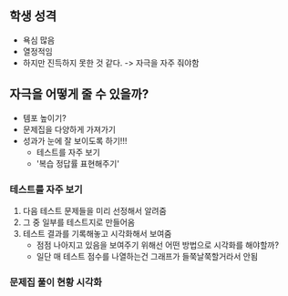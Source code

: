 
## 학생 성격
- 욕심 많음
- 열정적임
- 하지만 진득하지 못한 것 같다. -> 자극을 자주 줘야함

## 자극을 어떻게 줄 수 있을까?
- 템포 높이기?
- 문제집을 다양하게 가져가기
- 성과가 눈에 잘 보이도록 하기!!!
	- 테스트를 자주 보기
	- '복습 정답률 표현해주기'

### 테스트를 자주 보기
1. 다음 테스트 문제들을 미리 선정해서 알려줌
2. 그 중 일부를 테스트지로 만들어옴
3. 테스트 결과를 기록해놓고 시각화해서 보여줌
	- 점점 나아지고 있음을 보여주기 위해선 어떤 방법으로 시각화를 해야할까?
	- 일단 매 테스트 점수를 나열하는건 그래프가 들쭉날쭉할거라서 안됨

### 문제집 풀이 현황 시각화
